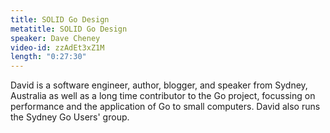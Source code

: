 ```yaml
---
title: SOLID Go Design
metatitle: SOLID Go Design
speaker: Dave Cheney
video-id: zzAdEt3xZ1M
length: "0:27:30"
---
```

David is a software engineer, author, blogger, and speaker from Sydney, Australia as well as a long time contributor to the Go project, focussing on performance and the application of Go to small computers. David also runs the Sydney Go Users' group.